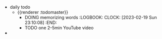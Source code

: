- daily todo
	- {{renderer :todomaster}}
		- DOING memorizing words
		  :LOGBOOK:
		  CLOCK: [2023-02-19 Sun 23:10:08]
		  :END:
		- TODO one 2-5min YouTube video
-